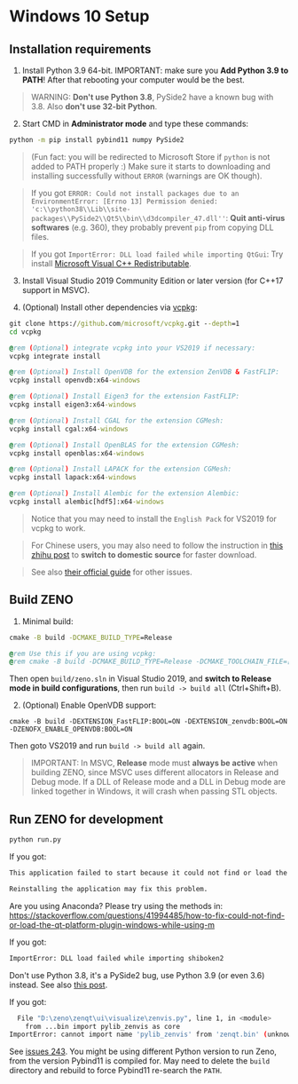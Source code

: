 # Windows 10 Setup

## Installation requirements

1. Install Python 3.9 64-bit. IMPORTANT: make sure you **Add Python 3.9 to PATH**! After that rebooting your computer would be the best.

> WARNING: **Don't use Python 3.8**, PySide2 have a known bug with 3.8. Also **don't use 32-bit Python**.

2. Start CMD in **Administrator mode** and type these commands:
```cmd
python -m pip install pybind11 numpy PySide2
```
> (Fun fact: you will be redirected to Microsoft Store if `python` is not added to PATH properly :) Make sure it starts to downloading and installing successfully without `ERROR` (warnings are OK though).

> If you got `ERROR: Could not install packages due to an EnvironmentError: [Errno 13] Permission denied: 'c:\\python38\\Lib\\site-packages\\PySide2\\Qt5\\bin\\d3dcompiler_47.dll''`:
> **Quit anti-virus softwares** (e.g. 360), they probably prevent `pip` from copying DLL files.

> If you got `ImportError: DLL load failed while importing QtGui`:
> Try install [Microsoft Visual C++ Redistributable](https://aka.ms/vs/16/release/vc_redist.x64.exe).

3. Install Visual Studio 2019 Community Edition or later version (for C++17 support in MSVC).

4. (Optional) Install other dependencies via [vcpkg](https://github.com/microsoft/vcpkg):

```cmd
git clone https://github.com/microsoft/vcpkg.git --depth=1
cd vcpkg

@rem (Optional) integrate vcpkg into your VS2019 if necessary:
vcpkg integrate install

@rem (Optional) Install OpenVDB for the extension ZenVDB & FastFLIP:
vcpkg install openvdb:x64-windows

@rem (Optional) Install Eigen3 for the extension FastFLIP:
vcpkg install eigen3:x64-windows

@rem (Optional) Install CGAL for the extension CGMesh:
vcpkg install cgal:x64-windows

@rem (Optional) Install OpenBLAS for the extension CGMesh:
vcpkg install openblas:x64-windows

@rem (Optional) Install LAPACK for the extension CGMesh:
vcpkg install lapack:x64-windows

@rem (Optional) Install Alembic for the extension Alembic:
vcpkg install alembic[hdf5]:x64-windows
```

> Notice that you may need to install the `English Pack` for VS2019 for vcpkg to work.

> For Chinese users, you may also need to follow the instruction in [this zhihu post](https://zhuanlan.zhihu.com/p/383683670) to **switch to domestic source** for faster download.

> See also [their official guide](https://github.com/microsoft/vcpkg/blob/master/README_zh_CN.md) for other issues.


## Build ZENO

1. Minimal build:
```cmd
cmake -B build -DCMAKE_BUILD_TYPE=Release

@rem Use this if you are using vcpkg:
@rem cmake -B build -DCMAKE_BUILD_TYPE=Release -DCMAKE_TOOLCHAIN_FILE=[path to vcpkg]/scripts/buildsystems/vcpkg.cmake
```
Then open ```build/zeno.sln``` in Visual Studio 2019, and **switch to Release mode in build configurations**, then run `build -> build all` (Ctrl+Shift+B).

2. (Optional) Enable OpenVDB support:
```
cmake -B build -DEXTENSION_FastFLIP:BOOL=ON -DEXTENSION_zenvdb:BOOL=ON -DZENOFX_ENABLE_OPENVDB:BOOL=ON
```
Then goto VS2019 and run `build -> build all` again.

> IMPORTANT: In MSVC, **Release** mode must **always be active** when building ZENO, since MSVC uses different allocators in Release and Debug mode. If a DLL of Release mode and a DLL in Debug mode are linked together in Windows, it will crash when passing STL objects.


## Run ZENO for development

```bash
python run.py
```

If you got:
```bash
This application failed to start because it could not find or load the Qt platform plugin "xxx"

Reinstalling the application may fix this problem.
```

Are you using Anaconda? Please try using the methods in: https://stackoverflow.com/questions/41994485/how-to-fix-could-not-find-or-load-the-qt-platform-plugin-windows-while-using-m


If you got:
```bash
ImportError: DLL load failed while importing shiboken2
```

Don't use Python 3.8, it's a PySide2 bug, use Python 3.9 (or even 3.6) instead. See also [this post](https://blog.csdn.net/sinat_37938004/article/details/106384172).

If you got:
```bash
  File "D:\zeno\zenqt\ui\visualize\zenvis.py", line 1, in <module>
    from ...bin import pylib_zenvis as core
ImportError: cannot import name 'pylib_zenvis' from 'zenqt.bin' (unknown location)
```

See [issues 243](https://github.com/zenustech/zeno/issues/243#issuecomment-979619095).
You might be using different Python version to run Zeno, from the version Pybind11 is compiled for.
May need to delete the `build` directory and rebuild to force Pybind11 re-search the `PATH`.

